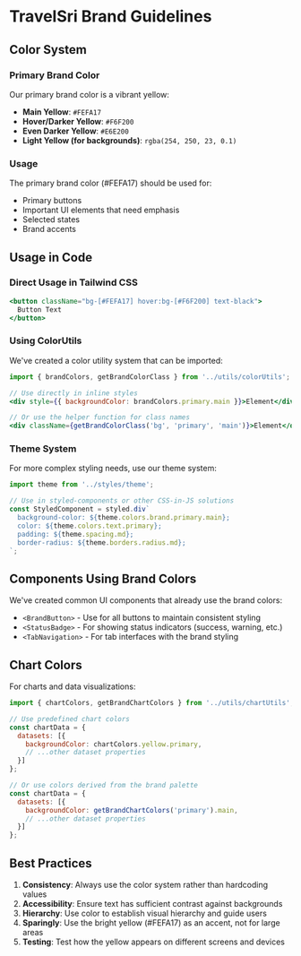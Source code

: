 # TravelSri Brand Guidelines

## Color System

### Primary Brand Color

Our primary brand color is a vibrant yellow:

- **Main Yellow**: `#FEFA17`
- **Hover/Darker Yellow**: `#F6F200` 
- **Even Darker Yellow**: `#E6E200`
- **Light Yellow (for backgrounds)**: `rgba(254, 250, 23, 0.1)`

### Usage

The primary brand color (#FEFA17) should be used for:

- Primary buttons
- Important UI elements that need emphasis
- Selected states
- Brand accents

## Usage in Code

### Direct Usage in Tailwind CSS

```jsx
<button className="bg-[#FEFA17] hover:bg-[#F6F200] text-black">
  Button Text
</button>
```

### Using ColorUtils

We've created a color utility system that can be imported:

```jsx
import { brandColors, getBrandColorClass } from '../utils/colorUtils';

// Use directly in inline styles
<div style={{ backgroundColor: brandColors.primary.main }}>Element</div>

// Or use the helper function for class names
<div className={getBrandColorClass('bg', 'primary', 'main')}>Element</div>
```

### Theme System

For more complex styling needs, use our theme system:

```jsx
import theme from '../styles/theme';

// Use in styled-components or other CSS-in-JS solutions
const StyledComponent = styled.div`
  background-color: ${theme.colors.brand.primary.main};
  color: ${theme.colors.text.primary};
  padding: ${theme.spacing.md};
  border-radius: ${theme.borders.radius.md};
`;
```

## Components Using Brand Colors

We've created common UI components that already use the brand colors:

- `<BrandButton>` - Use for all buttons to maintain consistent styling
- `<StatusBadge>` - For showing status indicators (success, warning, etc.)
- `<TabNavigation>` - For tab interfaces with the brand styling

## Chart Colors

For charts and data visualizations:

```jsx
import { chartColors, getBrandChartColors } from '../utils/chartUtils';

// Use predefined chart colors
const chartData = {
  datasets: [{
    backgroundColor: chartColors.yellow.primary,
    // ...other dataset properties
  }]
};

// Or use colors derived from the brand palette
const chartData = {
  datasets: [{
    backgroundColor: getBrandChartColors('primary').main,
    // ...other dataset properties
  }]
};
```

## Best Practices

1. **Consistency**: Always use the color system rather than hardcoding values
2. **Accessibility**: Ensure text has sufficient contrast against backgrounds
3. **Hierarchy**: Use color to establish visual hierarchy and guide users
4. **Sparingly**: Use the bright yellow (#FEFA17) as an accent, not for large areas
5. **Testing**: Test how the yellow appears on different screens and devices